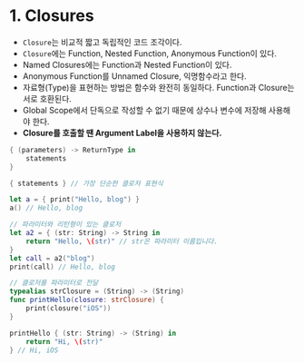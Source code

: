 # 1. Closures
* `Closure`는 비교적 짧고 독립적인 코드 조각이다.
* `Closure`에는 Function, Nested Function, Anonymous Function이 있다.
* Named Closures에는 Function과 Nested Function이 있다.
* Anonymous Function를 Unnamed Closure, 익명함수라고 한다.
* 자료형(Type)을 표현하는 방법은 함수와 완전히 동일하다. Function과 Closure는 서로 호환된다.
* Global Scope에서 단독으로 작성할 수 없기 때문에 상수나 변수에 저장해 사용해야 한다.
* **Closure를 호출할 땐 Argument Label을 사용하지 않는다.**
```swift
{ (parameters) -> ReturnType in
    statements
} 

{ statements } // 가장 단순한 클로저 표현식

let a = { print("Hello, blog") }
a() // Hello, blog

// 파라미터와 리턴형이 있는 클로저
let a2 = { (str: String) -> String in
    return "Hello, \(str)" // str은 파라미터 이름입니다.
}
let call = a2("blog")
print(call) // Hello, blog

// 클로저를 파라미터로 전달
typealias strClosure = (String) -> (String)
func printHello(closure: strClosure) {
    print(closure("iOS"))
}

printHello { (str: String) -> (String) in
    return "Hi, \(str)"
} // Hi, iOS
```
